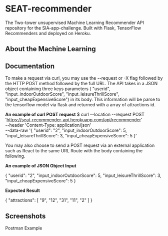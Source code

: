 # SEAT-recommender
The Two-tower unsupervised Machine Learning Recommender API repository for the SIA-app-challenge.
Built with Flask, TensorFlow Recommenders and deployed on Heroku.

## About the Machine Learning


## Documentation
To make a request via curl, you may use the --request or -X flag followed by the HTTP POST method followed by the full URL. The API takes in a JSON object containing three keys parameters ( "userid", "input_indoorOutdoorScore", "input_leisureThrillScore", "input_cheapExpensiveScore") in its body. This information will be parse to the tensorflow model via flask and returned with a array of attractions id. 

**An example of curl POST request**
$ curl --location --request POST 'https://seat-recommender-api.herokuapp.com/api/recommender' \
--header 'Content-Type: application/json' \
--data-raw '{
    "userid": "2",
    "input_indoorOutdoorScore": 5,
    "input_leisureThrillScore": 3,
    "input_cheapExpensiveScore": 5
}'

You may also choose to send a POST request via an external application such as React to the same URL Route with the body containing the following.
 
**An example of JSON Object Input**

{
    "userid": "2",
    "input_indoorOutdoorScore": 5,
    "input_leisureThrillScore": 3,
    "input_cheapExpensiveScore": 5
}

**Expected Result**

{
    "attractions": [
        "9",
        "12",
        "31",
        "11",
        "2"
    ]
}


## Screenshots
Postman Example
